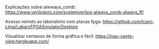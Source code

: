 Explicações sobre alwways_comb:  https://www.verilogpro.com/systemverilog-always_comb-always_ff/


Acesso remoto ao laboratório com placas fpga: https://github.com/Icaro-Lima/LabarcFPGASimulatorDesktop


Visualizar centavos de forma gráfica e fácil: https://loac-cents-view.herokuapp.com/